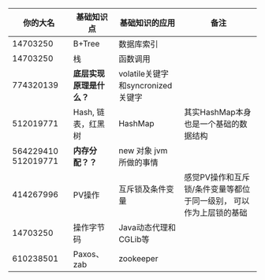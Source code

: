 | 你的大名   | 基础知识点             | 基础知识的应用 | 备注 |
----------------|-----------------------| ------------- | -----|
|14703250	|B+Tree	|数据库索引||	
|14703250	|栈	|函数调用||	
|774320139	|**底层实现原理是什么？**	|volatile关键字和syncronized关键字||	
|512019771	|Hash, 链表，红黑树	|HashMap	|其实HashMap本身也是一个基础的数据结构|
|564229410 512019771	|**内存分配？？**	|new 对象 jvm 所做的事情| |	
|414267996	|PV操作	|互斥锁及条件变量|	感觉PV操作和互斥锁/条件变量等都位于同一级别， 可以作为上层锁的基础|
|14703250	|操作字节码	|Java动态代理和CGLib等	||
|610238501	|Paxos、zab	|zookeeper	| |


